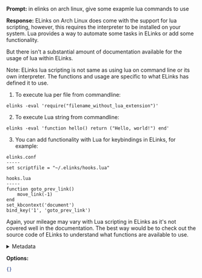 **Prompt:**
in elinks on arch linux, give some exapmle lua commands to use

**Response:**
ELinks on Arch Linux does come with the support for lua scripting, however, this requires the interpreter to be installed on your system. Lua provides a way to automate some tasks in ELinks or add some functionality.

But there isn't a substantial amount of documentation available for the usage of lua within ELinks.

Note: ELinks lua scripting is not same as using lua on command line or its own interpreter. The functions and usage are specific to what ELinks has defined it to use.

1. To execute lua per file from commandline:
```
elinks -eval 'require("filename_without_lua_extension")'
```
2. To execute Lua string from commandline:
```
elinks -eval 'function hello() return ("Hello, world!") end'
```
3. You can add functionality with Lua for keybindings in ELinks, for example:
```
elinks.conf
-----
set scriptfile = "~/.elinks/hooks.lua"

hooks.lua 
-----
function goto_prev_link()
    move_link(-1)
end
set_kbcontext('document')
bind_key('1', 'goto_prev_link')
```
Again, your mileage may vary with Lua scripting in ELinks as it's not covered well in the documentation. The best way would be to check out the source code of ELinks to understand what functions are available to use.

<details><summary>Metadata</summary>

- Duration: 25604 ms
- Datetime: 2023-08-23T19:10:04.381817
- Model: gpt-4-0613

</details>

**Options:**
```json
{}
```

